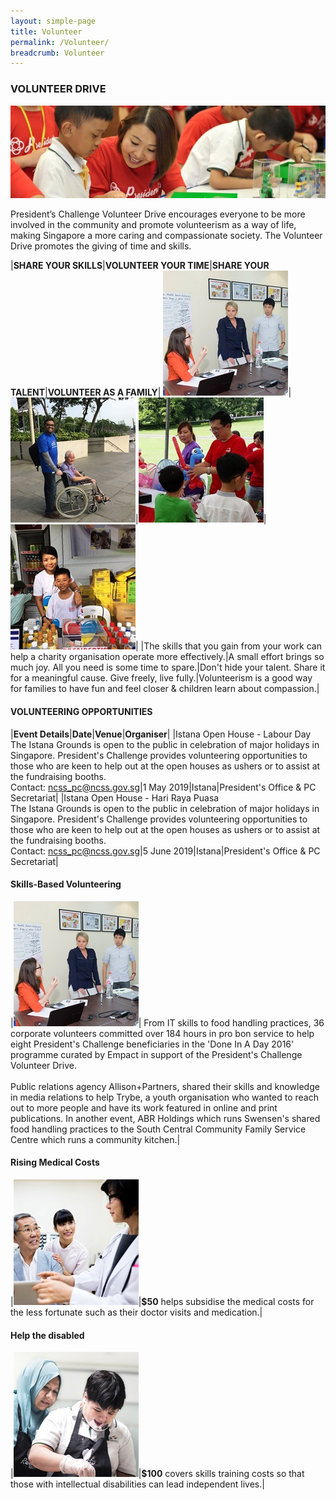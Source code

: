 ```yaml
---
layout: simple-page
title: Volunteer
permalink: /Volunteer/
breadcrumb: Volunteer
---
```

### VOLUNTEER DRIVE

![Volunteer Banner](/images/Volunteer-banner_1.jpg "Volunteer Banner")

President’s Challenge Volunteer Drive encourages everyone to be more involved in the community and promote volunteerism as a way of life, making Singapore a more caring and compassionate society. The Volunteer Drive promotes the giving of time and skills.

|**SHARE YOUR SKILLS**|**VOLUNTEER YOUR TIME**|**SHARE YOUR TALENT**|**VOLUNTEER AS A FAMILY**|
[![Volunteer Story 1](/images/Allison2.jpg "Volunteer Story 1")](#skills-based-volunteering)|![Volunteer Story 2](/images/Citi-Sg2.jpg "Volunteer Story 2")|![Volunteer Story 3](/images/Singtel2.jpg "Volunteer Story 3")|![Volunteer Story 4](/images/Joanne_1.jpg "Volunteer Story 4")|
|The skills that you gain from your work can help a charity organisation operate more effectively.|A small effort brings so much joy. All you need is some time to spare.|Don't hide your talent. Share it for a meaningful cause. Give freely, live fully.|Volunteerism is a good way for families to have fun and feel closer & children learn about compassion.|

#### VOLUNTEERING OPPORTUNITIES

|**Event Details**|**Date**|**Venue**|**Organiser**|
|Istana Open House - Labour Day <br> The Istana Grounds is open to the public in celebration of major holidays in Singapore.  President's Challenge provides volunteering opportunities to those who are keen to help out at the open houses as ushers or to assist at the fundraising booths. <br> Contact: ncss_pc@ncss.gov.sg|1 May 2019|Istana|President's Office & PC Secretariat|
|Istana Open House - Hari Raya Puasa <br> The Istana Grounds is open to the public in celebration of major holidays in Singapore.  President's Challenge provides volunteering opportunities to those who are keen to help out at the open houses as ushers or to assist at the fundraising booths. <br> Contact: ncss_pc@ncss.gov.sg|5 June 2019|Istana|President's Office & PC Secretariat|


#### Skills-Based Volunteering

|![Volunteer Story 1](/images/Allison2.jpg "Volunteer Story 1")| From IT skills to food handling practices, 36 corporate volunteers committed over 184 hours in pro bon service to help eight President's Challenge beneficiaries in the 'Done In A Day 2016' programme curated by Empact in support of the President's Challenge Volunteer Drive. <br><br>Public relations agency Allison+Partners, shared their skills and knowledge in media relations to help Trybe, a youth organisation who wanted to reach out to more people and have its work featured in online and print publications.  In another event, ABR Holdings which runs Swensen's shared food handling practices to the South Central Community Family Service Centre which runs a community kitchen.| 

#### Rising Medical Costs

|![Donate Story 2](/images/person-seeing-doctor.jpg "Donate Story 2")|**$50** helps subsidise the medical costs for the less fortunate such as their doctor visits and medication.|

#### Help the disabled

|![Donate Story 3](/images/Donate-Story3.jpg "Donate Story 3")|**$100** covers skills training costs so that those with intellectual disabilities can lead independent lives.|

